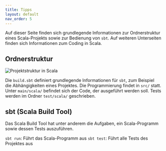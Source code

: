 ```yaml
---
title: Tipps
layout: default
nav_order: 5
---
```


Auf dieser Seite finden sich grundlegende Informationen zur Ordnerstruktur eines Scala-Projekts sowie zur Bedienung von `sbt`. Auf weiteren Unterseiten finden sich Informationen zum Coding in Scala.

## Ordnerstruktur
![Projektstruktur in Scala]({{site.baseurl}}/assets/project-structure.png)

Die `build.sbt` definiert grundlegende Informationen für `sbt`, zum Beispiel die Abhängigkeiten eines Projektes.
Die Programmierung findet in `src/` statt. Unter `main/scala/` befindet sich der Code, der ausgeführt werden soll. Tests werden im Ordner `test/scala/` geschrieben.

## sbt (Scala Build Tool)
Das Scala Build Tool hat unter anderem die Aufgaben, ein Scala-Programm sowie dessen Tests auszuführen.

`sbt run`: Führt das Scala-Programm aus
`sbt test`: Führt alle Tests des Projektes aus